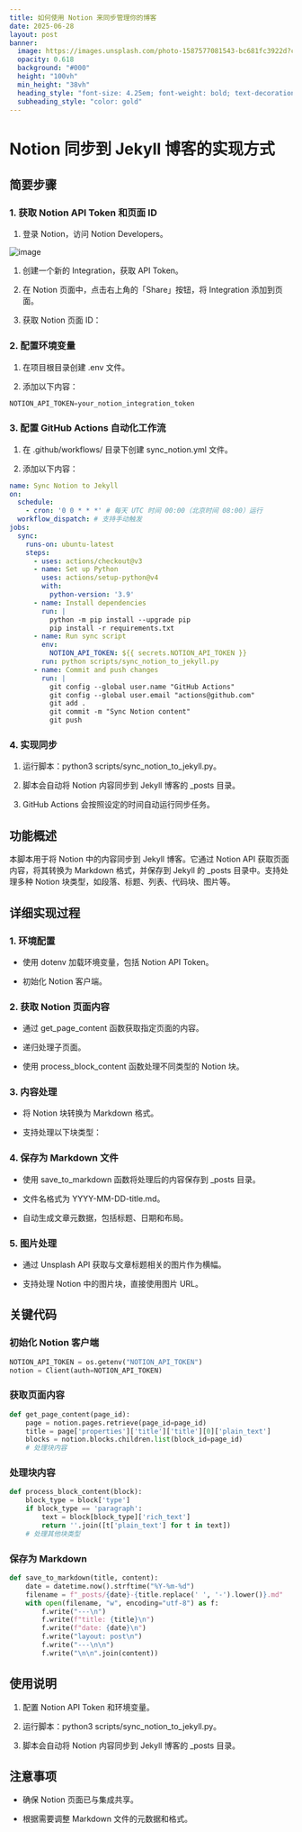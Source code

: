 ```yaml
---
title: 如何使用 Notion 来同步管理你的博客
date: 2025-06-28
layout: post
banner:
  image: https://images.unsplash.com/photo-1587577081543-bc681fc3922d?crop=entropy&cs=tinysrgb&fit=max&fm=jpg&ixid=M3w2OTIwMzJ8MHwxfHJhbmRvbXx8fHx8fHx8fDE3NTEwOTIxNzR8&ixlib=rb-4.1.0&q=80&w=1080
  opacity: 0.618
  background: "#000"
  height: "100vh"
  min_height: "38vh"
  heading_style: "font-size: 4.25em; font-weight: bold; text-decoration: underline"
  subheading_style: "color: gold"
---
```


# Notion 同步到 Jekyll 博客的实现方式

## 简要步骤

### 1. 获取 Notion API Token 和页面 ID

1. 登录 Notion，访问 Notion Developers。

![image](https://prod-files-secure.s3.us-west-2.amazonaws.com/a7a0cc5a-89b9-4cda-8686-1fba0ca52f40/d19c1afe-dea5-4312-9333-786b0ba83054/image.png?X-Amz-Algorithm=AWS4-HMAC-SHA256&X-Amz-Content-Sha256=UNSIGNED-PAYLOAD&X-Amz-Credential=ASIAZI2LB466V7R2LNXC%2F20250628%2Fus-west-2%2Fs3%2Faws4_request&X-Amz-Date=20250628T062933Z&X-Amz-Expires=3600&X-Amz-Security-Token=IQoJb3JpZ2luX2VjEI7%2F%2F%2F%2F%2F%2F%2F%2F%2F%2FwEaCXVzLXdlc3QtMiJGMEQCIGJ9%2FxHY5OwUFCF0o0EnuVpkJbxqOwvunqFBZ%2FQIweNUAiAksuSlncEuMNjn9XG41f1mAtfeoGSnZL47tBrmJBl2QCqIBAiH%2F%2F%2F%2F%2F%2F%2F%2F%2F%2F8BEAAaDDYzNzQyMzE4MzgwNSIMxck9Po7nrtYKyKCvKtwDumxSxdfpZHd4SCMgOb5WoFiEqnzI%2FcHJ1TBnUDS3pX892LNvredIHqOIBOdQulNEhpEvomxjGrQrT%2F4hSxMZpYNPZKoqdKeydZM7FqBhcjSPEpOuY%2FcRdx%2Bv9gmZlx%2BgUll2RG6bMoy90fk%2BHAaUDMf%2FTqtwa1iHOGX6qgWMBFP6fFDl3F1O5LR%2F6U%2Bw2zLAiDxOUKWcB3Nx72eiPOO2EfYmo0mq80XNDb1tu7Mx506HIaFDnAF68hIQtJ%2FlEl9ewNAFQ5jUJGVSiyb4N4YpY%2BQev%2FNWmlaDEIqoHRE5gcZ7AdZhKfZLJZ%2BF5qgwSyppafFLLRpsPdVtrD7njN%2BmR6N%2BPzX9fOmzxIbmEDiMDbSKf4vd9ujHDHLW%2Fd41Q4eY%2BNAxAtsypCWSjqCYLTZp21GDkIKS5tQc7rTmnsrHacUD8zGqEI0GFkOZHo3f9O6fku3IpLEQb3MTNm96Luw0c8J1%2BRwskhgk1E6trBZ6H2tysjqgOX%2BMOdWkYUKkuMHvlEzLOyM14zFEsC8wK7dUcZpJXU30srGGOzQcbA9Ch7VHJSq0stbl3V1Bp1d%2FVpdJnHHYicUd3gH2TxkpPP2z%2BMM5yJ3sw4SvjBOuEtO5rUVENtsf5mhc3G6WUm0wt%2Fr9wgY6pgEgE6zVYhjWPHDGSde7yDvcZZT29hhRPH7LmTt3ZoZ35wVwqhiaGNp2oacn9ze%2FA%2BCUAlIwtlUe5EHEa0XSt%2B11WOcZcycW53kc9Af%2BX3J6iw810bLaIMy%2FvnOXTKmJ7h1K8oIdVT%2BTqTxVMYg8QzIg5c5006TU6EztTXOZ%2BIUKL5wxzsO5g%2BPs1V2h2BzZ0dYRXlJcCNTdvTu1fbCIK9veYtBVYrUz&X-Amz-Signature=185167f0af14468279468fc8c963d7bb8067faeca90af8fabbed38a854ce63a5&X-Amz-SignedHeaders=host&x-amz-checksum-mode=ENABLED&x-id=GetObject)

1. 创建一个新的 Integration，获取 API Token。

1. 在 Notion 页面中，点击右上角的「Share」按钮，将 Integration 添加到页面。

1. 获取 Notion 页面 ID：


### 2. 配置环境变量

1. 在项目根目录创建 .env 文件。

1. 添加以下内容：

```javascript
NOTION_API_TOKEN=your_notion_integration_token
```

### 3. 配置 GitHub Actions 自动化工作流

1. 在 .github/workflows/ 目录下创建 sync_notion.yml 文件。

1. 添加以下内容：

```yaml
name: Sync Notion to Jekyll
on:
  schedule:
    - cron: '0 0 * * *' # 每天 UTC 时间 00:00（北京时间 08:00）运行
  workflow_dispatch: # 支持手动触发
jobs:
  sync:
    runs-on: ubuntu-latest
    steps:
      - uses: actions/checkout@v3
      - name: Set up Python
        uses: actions/setup-python@v4
        with:
          python-version: '3.9'
      - name: Install dependencies
        run: |
          python -m pip install --upgrade pip
          pip install -r requirements.txt
      - name: Run sync script
        env:
          NOTION_API_TOKEN: ${{ secrets.NOTION_API_TOKEN }}
        run: python scripts/sync_notion_to_jekyll.py
      - name: Commit and push changes
        run: |
          git config --global user.name "GitHub Actions"
          git config --global user.email "actions@github.com"
          git add .
          git commit -m "Sync Notion content"
          git push
```

### 4. 实现同步

1. 运行脚本：python3 scripts/sync_notion_to_jekyll.py。

1. 脚本会自动将 Notion 内容同步到 Jekyll 博客的 _posts 目录。

1. GitHub Actions 会按照设定的时间自动运行同步任务。

## 功能概述

本脚本用于将 Notion 中的内容同步到 Jekyll 博客。它通过 Notion API 获取页面内容，将其转换为 Markdown 格式，并保存到 Jekyll 的 _posts 目录中。支持处理多种 Notion 块类型，如段落、标题、列表、代码块、图片等。

## 详细实现过程

### 1. 环境配置

- 使用 dotenv 加载环境变量，包括 Notion API Token。

- 初始化 Notion 客户端。

### 2. 获取 Notion 页面内容

- 通过 get_page_content 函数获取指定页面的内容。

- 递归处理子页面。

- 使用 process_block_content 函数处理不同类型的 Notion 块。

### 3. 内容处理

- 将 Notion 块转换为 Markdown 格式。

- 支持处理以下块类型：


### 4. 保存为 Markdown 文件

- 使用 save_to_markdown 函数将处理后的内容保存到 _posts 目录。

- 文件名格式为 YYYY-MM-DD-title.md。

- 自动生成文章元数据，包括标题、日期和布局。

### 5. 图片处理

- 通过 Unsplash API 获取与文章标题相关的图片作为横幅。

- 支持处理 Notion 中的图片块，直接使用图片 URL。

## 关键代码

### 初始化 Notion 客户端

```python
NOTION_API_TOKEN = os.getenv("NOTION_API_TOKEN")
notion = Client(auth=NOTION_API_TOKEN)
```

### 获取页面内容

```python
def get_page_content(page_id):
    page = notion.pages.retrieve(page_id=page_id)
    title = page['properties']['title']['title'][0]['plain_text']
    blocks = notion.blocks.children.list(block_id=page_id)
    # 处理块内容
```

### 处理块内容

```python
def process_block_content(block):
    block_type = block['type']
    if block_type == 'paragraph':
        text = block[block_type]['rich_text']
        return ''.join([t['plain_text'] for t in text])
    # 处理其他块类型
```

### 保存为 Markdown

```python
def save_to_markdown(title, content):
    date = datetime.now().strftime("%Y-%m-%d")
    filename = f"_posts/{date}-{title.replace(' ', '-').lower()}.md"
    with open(filename, "w", encoding="utf-8") as f:
        f.write("---\n")
        f.write(f"title: {title}\n")
        f.write(f"date: {date}\n")
        f.write("layout: post\n")
        f.write("---\n\n")
        f.write("\n\n".join(content))
```

## 使用说明

1. 配置 Notion API Token 和环境变量。

1. 运行脚本：python3 scripts/sync_notion_to_jekyll.py。

1. 脚本会自动将 Notion 内容同步到 Jekyll 博客的 _posts 目录。

## 注意事项

- 确保 Notion 页面已与集成共享。

- 根据需要调整 Markdown 文件的元数据和格式。